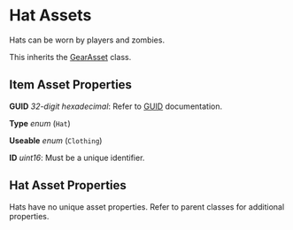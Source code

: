 Hat Assets
===========

Hats can be worn by players and zombies.

This inherits the [GearAsset](/ItemAsset/GearAsset.md) class.

Item Asset Properties
---------------------

**GUID** *32-digit hexadecimal*: Refer to [GUID](/GUID.md) documentation.

**Type** *enum* (`Hat`)

**Useable** *enum* (`Clothing`)

**ID** *uint16*: Must be a unique identifier.

Hat Asset Properties
---------------------

Hats have no unique asset properties. Refer to parent classes for additional properties.
